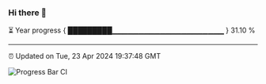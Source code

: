 ### Hi there 👋

⏳ Year progress { █████████▁▁▁▁▁▁▁▁▁▁▁▁▁▁▁▁▁▁▁▁▁ } 31.10 %

---

⏰ Updated on Tue, 23 Apr 2024 19:37:48 GMT

![Progress Bar CI](https://github.com/IshwaranRudhara/GIT-ACTION/workflows/Progress%20Bar%20CI/badge.svg)
